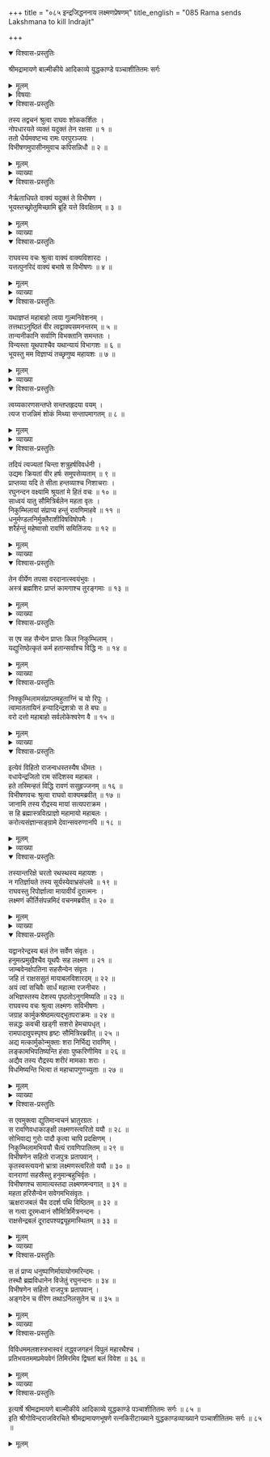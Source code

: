 +++
title = "०८५ इन्द्रजिद्धननाय लक्ष्मणप्रेषणम्"
title_english = "085 Rama sends Lakshmana to kill Indrajit"

+++

<details open><summary>विश्वास-प्रस्तुतिः</summary>

श्रीमद्रामायणे बाल्मीकीये आदिकाव्ये युद्धकाण्डे पञ्चाशीतितमः सर्गः
</details>

<details><summary>मूलम्</summary>

श्रीमद्रामायणे बाल्मीकीये आदिकाव्ये युद्धकाण्डे पञ्चाशीतितमः सर्गः
</details>

<details><summary>विषयाः</summary>

सीताशोकाकुलतयाविभीषणभाषितमनवधारितवतोरामस्यचोदनया पुनर्विभीषणेन तंप्रति इन्द्रजितं प्रतिनिकुंभिलायां होमसमाप्तौ सर्वदुर्जयत्वरूपब्रह्मवरदानप्रकारस्य ब्रह्मणैवोक्तस्य -होमापरिसमाप्तेस्तद्वधहेतुत्वस्य च निवेदनेन तद्वधायानुजनि योजनप्रार्थना ॥ १ ॥ रामचो -दनया लक्ष्मणेनेन्द्रजिद्वधायविभीषणादिभिःसह निकुंभिलांप्रतिप्रस्थानम् ॥ २ ॥

</details>

<details open><summary>विश्वास-प्रस्तुतिः</summary>

तस्य तद्वचनं श्रुत्वा राघवः शोककर्शितः ।  
नोपधारयते व्यक्तं यदुक्तं तेन रक्षसा ॥ १ ॥  
ततो धैर्यमवष्टभ्य रामः परपुरञ्जयः ।  
विभीषणमुपासीनमुवाच कपिसन्निधौ ॥ २ ॥
</details>

<details><summary>मूलम्</summary>

तस्य तद्वचनं श्रुत्वा राघवः शोककर्शितः ।  
नोपधारयते व्यक्तं यदुक्तं तेन रक्षसा ॥ १ ॥  
ततो धैर्यमवष्टभ्य रामः परपुरञ्जयः ।  
विभीषणमुपासीनमुवाच कपिसन्निधौ ॥ २ ॥
</details>

<details><summary>व्याख्या</summary>

अथेन्द्रजिद्वधाय लक्ष्मणनिर्गमनं – तस्य तद्वचनमित्यादि ॥ व्यक्तं नोपधारयते । हृदि सम्यङ्निधातुं नाशकदित्यर्थः ॥ १-२ ॥
</details>

<details open><summary>विश्वास-प्रस्तुतिः</summary>

नैर्ऋताधिपते वाक्यं यदुक्तं ते विभीषण ।  
भूयस्तच्छ्रोतुमिच्छामि ब्रूहि यत्ते विवक्षितम् ॥ ३ ॥
</details>

<details><summary>मूलम्</summary>

नैर्ऋताधिपते वाक्यं यदुक्तं ते विभीषण ।  
भूयस्तच्छ्रोतुमिच्छामि ब्रूहि यत्ते विवक्षितम् ॥ ३ ॥
</details>

<details><summary>व्याख्या</summary>

ते त्वया ॥ ३ ॥
</details>

<details open><summary>विश्वास-प्रस्तुतिः</summary>

राघवस्य वचः श्रुत्वा वाक्यं वाक्यविशारदः ।  
यत्तत्पुनरिदं वाक्यं बभाषे स विभीषणः ॥ ४ ॥
</details>

<details><summary>मूलम्</summary>

राघवस्य वचः श्रुत्वा वाक्यं वाक्यविशारदः ।  
यत्तत्पुनरिदं वाक्यं बभाषे स विभीषणः ॥ ४ ॥
</details>

<details><summary>व्याख्या</summary>

यत्तत्पुनरिति । यद्वाक्यं पूर्वमुक्तवान् तदिदं पुनर्बभाष इत्यन्वयः ॥ ४ ॥
</details>

<details open><summary>विश्वास-प्रस्तुतिः</summary>

यथाज्ञप्तं महाबाहो त्वया गुल्मनिवेशनम् ।  
तत्तथाऽनुष्ठितं वीर त्वद्वाक्यसमनन्तरम् ॥ ५ ॥  
तान्यनीकानि सर्वाणि विभक्तानि समन्ततः ।  
विन्यस्ता यूथपाश्चैव यथान्यायं विभागशः ॥ ६ ॥  
भूयस्तु मम विज्ञाप्यं तच्छृणुष्व महायशः ॥ ७ ॥
</details>

<details><summary>मूलम्</summary>

यथाज्ञप्तं महाबाहो त्वया गुल्मनिवेशनम् ।  
तत्तथाऽनुष्ठितं वीर त्वद्वाक्यसमनन्तरम् ॥ ५ ॥  
तान्यनीकानि सर्वाणि विभक्तानि समन्ततः ।  
विन्यस्ता यूथपाश्चैव यथान्यायं विभागशः ॥ ६ ॥  
भूयस्तु मम विज्ञाप्यं तच्छृणुष्व महायशः ॥ ७ ॥
</details>

<details><summary>व्याख्या</summary>

यथाज्ञप्तमित्याद्युक्तिः रामस्य व्याकुलत्वनिवारणाय ॥ ५-७ ॥
</details>

<details open><summary>विश्वास-प्रस्तुतिः</summary>

त्वय्यकारणसन्तप्ते सन्तप्तहृदया वयम् ।  
त्यज राजन्निमं शोकं मिथ्या सन्तापमागतम् ॥ ८ ॥
</details>

<details><summary>मूलम्</summary>

त्वय्यकारणसन्तप्ते सन्तप्तहृदया वयम् ।  
त्यज राजन्निमं शोकं मिथ्या सन्तापमागतम् ॥ ८ ॥
</details>

<details><summary>व्याख्या</summary>

सन्तापं सन्तापं च । मिथ्येति शोकसन्तापयोर्विशेषणं । सन्तापः शोककार्यमिति तयोर्भिदा ॥ ८ ॥
</details>

<details open><summary>विश्वास-प्रस्तुतिः</summary>

तदियं त्यज्यतां चिन्ता शत्रुहर्षविवर्धनी ।  
उद्यमः क्रियतां वीर हर्षः समुपसेव्यताम् ॥ ९ ॥  
प्राप्तव्या यदि ते सीता हन्तव्याश्च निशाचराः ।  
रघुनन्दन वक्ष्यामि श्रूयतां मे हितं वचः ॥ १० ॥  
साध्वयं यातु सौमित्रिर्बलेन महता वृतः ।  
निकुम्भिलायां संप्राप्य हन्तुं रावणिमाहवे ॥ ११ ॥  
धनुर्मण्डलनिर्मुक्तैराशीविषविषोपमैः ।  
शरैर्हन्तुं महेष्वासो रावणिं समितिंजयः ॥ १२ ॥
</details>

<details><summary>मूलम्</summary>

तदियं त्यज्यतां चिन्ता शत्रुहर्षविवर्धनी ।  
उद्यमः क्रियतां वीर हर्षः समुपसेव्यताम् ॥ ९ ॥  
प्राप्तव्या यदि ते सीता हन्तव्याश्च निशाचराः ।  
रघुनन्दन वक्ष्यामि श्रूयतां मे हितं वचः ॥ १० ॥  
साध्वयं यातु सौमित्रिर्बलेन महता वृतः ।  
निकुम्भिलायां संप्राप्य हन्तुं रावणिमाहवे ॥ ११ ॥  
धनुर्मण्डलनिर्मुक्तैराशीविषविषोपमैः ।  
शरैर्हन्तुं महेष्वासो रावणिं समितिंजयः ॥ १२ ॥
</details>

<details><summary>व्याख्या</summary>

उद्यमः उत्साहः ॥ ९ – १२ ॥
</details>

<details open><summary>विश्वास-प्रस्तुतिः</summary>

तेन वीर्येण तपसा वरदानात्स्वयंभुवः ।  
अस्त्रं ब्रह्मशिरः प्राप्तं कामगाश्च तुरङ्गमाः ॥ १३ ॥
</details>

<details><summary>मूलम्</summary>

तेन वीर्येण तपसा वरदानात्स्वयंभुवः ।  
अस्त्रं ब्रह्मशिरः प्राप्तं कामगाश्च तुरङ्गमाः ॥ १३ ॥
</details>

<details><summary>व्याख्या</summary>

ब्रह्मशिरः ब्रह्मशिरः संज्ञकमस्त्रं । तुरङ्गमशब्दो रथस्याप्युपलक्षणं । प्राप्तं । होमद्वारेति शेषः ॥ १३ ॥
</details>

<details open><summary>विश्वास-प्रस्तुतिः</summary>

स एष सह सैन्येन प्राप्तः किल निकुम्भिलाम् ।  
यद्युत्तिष्ठेत्कृतं कर्म हतान्सर्वांश्च विद्धि नः ॥ १४ ॥
</details>

<details><summary>मूलम्</summary>

स एष सह सैन्येन प्राप्तः किल निकुम्भिलाम् ।  
यद्युत्तिष्ठेत्कृतं कर्म हतान्सर्वांश्च विद्धि नः ॥ १४ ॥
</details>

<details><summary>व्याख्या</summary>

यदीति । यदि च निकुम्भिलाया उत्तिष्ठेत् यदि कर्म कृतं स्यात् । तदा हतान् विद्धीत्यन्वयः ॥ १४ ॥
</details>

<details open><summary>विश्वास-प्रस्तुतिः</summary>

निक्कुम्भिलामसंप्राप्तमहुताग्निं च यो रिपुः ।  
त्वामाततायिनं हन्यादिन्द्रशत्रोः स ते बघः ॥  
वरो दत्तो महाबाहो सर्वलोकेश्वरेण वै ॥ १५ ॥
</details>

<details><summary>मूलम्</summary>

निक्कुम्भिलामसंप्राप्तमहुताग्निं च यो रिपुः ।  
त्वामाततायिनं हन्यादिन्द्रशत्रोः स ते बघः ॥  
वरो दत्तो महाबाहो सर्वलोकेश्वरेण वै ॥ १५ ॥
</details>

<details><summary>व्याख्या</summary>

तर्हि कथं स वध्य इत्यत्राह – निकुम्भिलामित्यादिसार्धश्लोक एकान्वयः । यो रिपुः । अहुताग्निं असमप्तहोमं । निकुम्भिलामसंप्राप्तं निकुम्भिलाख्यन्यप्रोधमूलस्थानमसंप्राप्तं च । तमप्रविष्टन्यग्रोधमित्युत्तरसर्गे वक्ष्यति । आततायिनं शस्त्रपाणिं रिपुवधोद्यतं च त्वां यो हन्यात् हिंस्यात् सः इन्द्रशत्रोस्ते वधो मारक इति सर्वलोकेश्वरेण ब्रह्मणा वरो दत्त इति योजना । वध हतौ इति धातोः पचाद्यचि वध इति रूपं । यद्यप्येतच्छापवचनमिव प्रतिभाति । तथापि निकुम्भिलाप्राप्तिहोमयोर्विघ्नाभावे अवध्य इति पर्यवसानाद्वररूपत्वं द्रष्टव्यम् ॥ १५ ॥
</details>

<details open><summary>विश्वास-प्रस्तुतिः</summary>

इत्येवं विहितो राजन्वधस्तस्यैष धीमतः ।  
वधायेन्द्रजितो राम संदिशस्व महाबल ।  
हते तस्मिन्हतं विद्धि रावणं ससुहृज्जनम् ॥ १६ ॥  
विभीषणवचः श्रुत्वा राघवो वाक्यमब्रवीत् ॥ १७ ॥  
जानामि तस्य रौद्रस्य मायां सत्यपराक्रम ।  
स हि ब्रह्मास्त्रवित्प्राज्ञो महामायो महाबलः ।  
करोत्यसंज्ञान्सङ्ग्रामे देवान्सवरुणानपि ॥ १८ ॥
</details>

<details><summary>मूलम्</summary>

इत्येवं विहितो राजन्वधस्तस्यैष धीमतः ।  
वधायेन्द्रजितो राम संदिशस्व महाबल ।  
हते तस्मिन्हतं विद्धि रावणं ससुहृज्जनम् ॥ १६ ॥  
विभीषणवचः श्रुत्वा राघवो वाक्यमब्रवीत् ॥ १७ ॥  
जानामि तस्य रौद्रस्य मायां सत्यपराक्रम ।  
स हि ब्रह्मास्त्रवित्प्राज्ञो महामायो महाबलः ।  
करोत्यसंज्ञान्सङ्ग्रामे देवान्सवरुणानपि ॥ १८ ॥
</details>

<details><summary>व्याख्या</summary>

इत्येवमित्यादिसार्धश्लोक एकान्वयः ॥ इत्येवंप्रकारेण । एषः होमविघ्नकारी तस्य इन्द्रजितः वधः मारकः । विहितः ब्रह्मणा क्लृप्तः । तस्मात् तस्य इन्द्रजितो वधाय संदिशस्व । अस्मासु कंचिदिति शेषः ॥ १६-१८ ॥
</details>

<details open><summary>विश्वास-प्रस्तुतिः</summary>

तस्यान्तरिक्षे चरतो रथस्थस्य महायशः ।  
न गतिर्ज्ञायते तस्य सूर्यस्येवाभ्रसंप्लवे ॥ १९ ॥  
राघवस्तु रिपोर्ज्ञात्वा मायावीर्यं दुरात्मनः ।  
लक्ष्मणं कीर्तिसंपन्नमिदं वचनमब्रवीत् ॥ २० ॥
</details>

<details><summary>मूलम्</summary>

तस्यान्तरिक्षे चरतो रथस्थस्य महायशः ।  
न गतिर्ज्ञायते तस्य सूर्यस्येवाभ्रसंप्लवे ॥ १९ ॥  
राघवस्तु रिपोर्ज्ञात्वा मायावीर्यं दुरात्मनः ।  
लक्ष्मणं कीर्तिसंपन्नमिदं वचनमब्रवीत् ॥ २० ॥
</details>

<details><summary>व्याख्या</summary>

तस्य प्रसिद्धस्येति सूर्यविशेषणं द्वितीयं तस्येति पदं । अभ्रसंप्लवे मेघावरणे ॥ १९-२० ॥
</details>

<details open><summary>विश्वास-प्रस्तुतिः</summary>

यद्वानरेन्द्रस्य बलं तेन सर्वेण संवृतः ।  
हनुमत्प्रमुखैश्चैव यूथपैः सह लक्ष्मण ॥ २१ ॥  
जाम्बवेनर्क्षपतिना सहसैन्येन संवृतः ।  
जहि तं राक्षससुतं मायाबलविशारदम् ॥ २२ ॥  
अयं त्वां सचिवैः सार्धं महात्मा रजनीचरः ।  
अभिज्ञस्तस्य देशस्य पृष्ठतोऽनुगमिष्यति ॥ २३ ॥  
राघवस्य वचः श्रुत्वा लक्ष्मणः सविभीषणः ।  
जग्राह कार्मुकश्रेष्ठमत्यद्भुतपराक्रमः ॥ २४ ॥  
सन्नद्धः कवची खड्गी सशरो हेमचापधृत् ।  
रामपादावुपस्पृश्य हृष्टः सौमित्रिरब्रवीत् ॥ २५ ॥  
अद्य मत्कार्मुकोन्मुक्ताः शरा निर्भिद्य रावणिम् ।  
लङ्कामभिपतिष्यन्ति हंसाः पुष्करिणीमिव ॥ २६ ॥  
अद्यैव तस्य रौद्रस्य शरीरं मामकाः शराः ।  
विधमिष्यन्ति भित्वा तं महाचापगुणच्युताः ॥ २७ ॥
</details>

<details><summary>मूलम्</summary>

यद्वानरेन्द्रस्य बलं तेन सर्वेण संवृतः ।  
हनुमत्प्रमुखैश्चैव यूथपैः सह लक्ष्मण ॥ २१ ॥  
जाम्बवेनर्क्षपतिना सहसैन्येन संवृतः ।  
जहि तं राक्षससुतं मायाबलविशारदम् ॥ २२ ॥  
अयं त्वां सचिवैः सार्धं महात्मा रजनीचरः ।  
अभिज्ञस्तस्य देशस्य पृष्ठतोऽनुगमिष्यति ॥ २३ ॥  
राघवस्य वचः श्रुत्वा लक्ष्मणः सविभीषणः ।  
जग्राह कार्मुकश्रेष्ठमत्यद्भुतपराक्रमः ॥ २४ ॥  
सन्नद्धः कवची खड्गी सशरो हेमचापधृत् ।  
रामपादावुपस्पृश्य हृष्टः सौमित्रिरब्रवीत् ॥ २५ ॥  
अद्य मत्कार्मुकोन्मुक्ताः शरा निर्भिद्य रावणिम् ।  
लङ्कामभिपतिष्यन्ति हंसाः पुष्करिणीमिव ॥ २६ ॥  
अद्यैव तस्य रौद्रस्य शरीरं मामकाः शराः ।  
विधमिष्यन्ति भित्वा तं महाचापगुणच्युताः ॥ २७ ॥
</details>

<details><summary>व्याख्या</summary>

यद्वानरेन्द्रस्येत्यादिश्लोकत्रयमेकान्वयम् ॥ जाम्बवेन जाम्बवता । सहसैन्येन सैन्यसहितेन । वोपसर्जनस्य इति विकल्पेन सभावाभावः । संवृतः । त्वमिति शेषः ॥ २१-२७ ॥
</details>

<details open><summary>विश्वास-प्रस्तुतिः</summary>

स एवमुक्त्वा द्युतिमान्वचनं भ्रातुरग्रतः ।  
स रावणिवधाकाङ्क्षी लक्ष्मणस्त्वरितो ययौ ॥ २८ ॥  
सोभिवाद्य गुरोः पादौ कृत्वा चापि प्रदक्षिणम् ।  
निकुम्भिलामभिययौ चैत्यं रावणिपालितम् ॥ २९ ॥  
विभीषणेन सहितो राजपुत्रः प्रतापवान् ।  
कृतस्वस्त्ययनो भ्रात्रा लक्ष्मणस्त्वरितो ययौ ॥ ३० ॥  
वानराणां सहस्रैस्तु हनुमान्बहुभिर्वृतः ।  
विभीषणश्च सामात्यस्तदा लक्ष्मणमन्वगात् ॥ ३१ ॥  
महता हरिसैन्येन सवेगमभिसंवृतः ।  
ऋक्षराजबलं चैव ददर्श पथि विष्ठितम् ॥ ३२ ॥  
स गत्वा दूरमध्वानं सौमित्रिर्मित्रनन्दनः ।  
राक्षसेन्द्रबलं दूरादपश्यद्व्यूहमास्थितम् ॥ ३३ ॥
</details>

<details><summary>मूलम्</summary>

स एवमुक्त्वा द्युतिमान्वचनं भ्रातुरग्रतः ।  
स रावणिवधाकाङ्क्षी लक्ष्मणस्त्वरितो ययौ ॥ २८ ॥  
सोभिवाद्य गुरोः पादौ कृत्वा चापि प्रदक्षिणम् ।  
निकुम्भिलामभिययौ चैत्यं रावणिपालितम् ॥ २९ ॥  
विभीषणेन सहितो राजपुत्रः प्रतापवान् ।  
कृतस्वस्त्ययनो भ्रात्रा लक्ष्मणस्त्वरितो ययौ ॥ ३० ॥  
वानराणां सहस्रैस्तु हनुमान्बहुभिर्वृतः ।  
विभीषणश्च सामात्यस्तदा लक्ष्मणमन्वगात् ॥ ३१ ॥  
महता हरिसैन्येन सवेगमभिसंवृतः ।  
ऋक्षराजबलं चैव ददर्श पथि विष्ठितम् ॥ ३२ ॥  
स गत्वा दूरमध्वानं सौमित्रिर्मित्रनन्दनः ।  
राक्षसेन्द्रबलं दूरादपश्यद्व्यूहमास्थितम् ॥ ३३ ॥
</details>

<details><summary>व्याख्या</summary>

असत्यपि कर्तृभेदे क्रियाभेदमाश्रित्य स इति द्विरुक्तिः। स एवमुक्त्वा स यथाविति निर्वाहः । वस्तुतस्तु स लक्ष्मणः । सः तादृशवीरवेषविशिष्ट एवेत्यर्थः । यद्वा सरावणिवधाकाङ्क्षीत्येकं पदं । रावणिना सहवर्तन्त इति सरावणयः निकुम्भिलास्था राक्षसाः । तेषां वधाकाङ्क्षीत्यर्थः ॥ २८- ३३ ॥
</details>

<details open><summary>विश्वास-प्रस्तुतिः</summary>

स तं प्राप्य धनुष्पाणिर्मायायोगमरिन्दमः ।  
तस्थौ ब्रह्मविधानेन विजेतुं रघुनन्दनः ॥ ३४ ॥  
विभीषणेन सहितो राजपुत्रः प्रतापवान् ।  
अङ्गदेन च वीरेण तथाऽनिलसुतेन च ॥ ३५ ॥
</details>

<details><summary>मूलम्</summary>

स तं प्राप्य धनुष्पाणिर्मायायोगमरिन्दमः ।  
तस्थौ ब्रह्मविधानेन विजेतुं रघुनन्दनः ॥ ३४ ॥  
विभीषणेन सहितो राजपुत्रः प्रतापवान् ।  
अङ्गदेन च वीरेण तथाऽनिलसुतेन च ॥ ३५ ॥
</details>

<details><summary>व्याख्या</summary>

स तं प्राप्येत्यादिश्लोकद्वयमेकान्वयम् ॥ ब्रह्मविधानेन निकुम्भिलामसंप्राप्तमित्यादिनोक्त -ब्रह्मवरदानप्रकारेण । मायायोगं मायारूपोपायं । तं इन्द्रजितं विजेतुं प्राप्य तस्थौ । मायायागमिति पाठे मायायागं जेतुं नाशयितुं । तं देशं प्राप्य तस्थावित्यन्वयः ॥ ३४-३५ ॥
</details>

<details open><summary>विश्वास-प्रस्तुतिः</summary>

विविधममलशस्त्रभास्वरं तद्ध्वजगहनं विपुलं महारथैश्च ।  
प्रतिभयतममप्रमेयवेगं तिमिरमिव द्विषतां बलं विवेश ॥ ३६ ॥
</details>

<details><summary>मूलम्</summary>

विविधममलशस्त्रभास्वरं तद्ध्वजगहनं विपुलं महारथैश्च ।  
प्रतिभयतममप्रमेयवेगं तिमिरमिव द्विषतां बलं विवेश ॥ ३६ ॥
</details>

<details><summary>व्याख्या</summary>

प्रतिभयतमं अतिशयेन भयंकरम् ॥ ३६ ॥
</details>

<details open><summary>विश्वास-प्रस्तुतिः</summary>

इत्यार्षे श्रीमद्रामायणे बाल्मीकीये आदिकाव्ये युद्धकाण्डे पञ्चाशीतितमः सर्गः ॥ ८५ ॥  
इति श्रीगोविन्दराजविरचिते श्रीमद्रामायणभूषणे रत्नकिरीटाख्याने युद्धकाण्डव्याख्याने पञ्चाशीतितमः सर्गः ॥ ८५ ॥
</details>

<details><summary>मूलम्</summary>

इत्यार्षे श्रीमद्रामायणे बाल्मीकीये आदिकाव्ये युद्धकाण्डे पञ्चाशीतितमः सर्गः ॥ ८५ ॥  
इति श्रीगोविन्दराजविरचिते श्रीमद्रामायणभूषणे रत्नकिरीटाख्याने युद्धकाण्डव्याख्याने पञ्चाशीतितमः सर्गः ॥ ८५ ॥
</details>

